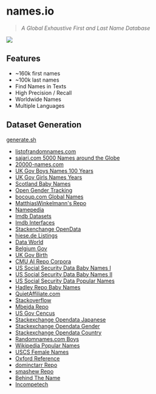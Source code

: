 # names.io

> _A Global Exhaustive First and Last Name Database_

<img src='assets/logo.png'/>

## Features

- ~160k first names
- ~100k last names
- Find Names in Texts
- High Precision / Recall
- Worldwide Names
- Multiple Languages

## Dataset Generation

[generate.sh](name-dataset/blob/master/generate/index.sh)

- [listofrandomnames.com](http://listofrandomnames.com/index.cfm?generated)
- [sajari.com 5000 Names around the Globe](https://www.sajari.com/public-data)
- [20000-names.com](http://www.20000-names.com)
- [UK Gov Boys Names 100 Years](https://catalogue.data.gov.bc.ca/dataset/most-popular-boys-names-for-the-past-100-years)
- [UK Gov Girls Names Years](https://catalogue.data.gov.bc.ca/dataset/most-popular-girl-names-for-the-past-100-years)
- [Scotland Baby Names](https://www.nrscotland.gov.uk/statistics-and-data/statistics/statistics-by-theme/vital-events/names/babies-first-names/full-lists-of-babies-first-names-2010-to-2014)
- [Open Gender Tracking](https://github.com/OpenGenderTracking/globalnamedata/tree/master/assets)
- [bocoup.com Global Names](https://bocoup.com/blog/global-name-data)
- [MatthiasWinkelmann's Repo](https://github.com/MatthiasWinkelmann/firstname-database)
- [Namepedia](http://www.namepedia.org/en/firstname/Nabil)
- [Imdb Datasets](https://datasets.imdbws.com)
- [Imdb Interfaces](https://www.imdb.com/interfaces)
- [Stackenchange OpenData](https://opendata.stackexchange.com/questions/46/multinational-list-of-popular-first-names-and-surnames)
- [hiese.de Listings](ftp://ftp.heise.de/pub/ct/listings/0717-182.zip)
- [Data World](https://data.world/howarder/gender-by-name)
- [Belgium Gov](https://statbel.fgov.be/en/open-data/first-names-total-population-municipality)
- [UK Gov Birth](https://www.ons.gov.uk/peoplepopulationandcommunity/birthsdeathsandmarriages/livebirths/bulletins/babynamesenglandandwales/previousReleases)
- [CMU AI Repo Corpora](http://www.cs.cmu.edu/afs/cs/project/ai-repository/ai/areas/nlp/corpora/names)
- [US Social Security Data Baby Names I](https://www.ssa.gov/oact/babynames/limits.html)
- [US Social Security Data Baby Names II](https://www.ssa.gov/OACT/babynames/)
- [US Social Security Data Popular Names](https://www.ssa.gov/cgi-bin/popularnames.cgi)
- [Hadley Repo Baby Names](https://github.com/hadley/data-baby-names/blob/master/baby-names.csv)
- [QuietAffiliate.com](http://www.quietaffiliate.com/free-first-name-and-last-name-databases-csv-and-sql)
- [Stackoverflow](https://stackoverflow.com/questions/1452003/plain-computer-parseable-lists-of-common-first-names)
- [Mbejda Repo](http://mbejda.github.io)
- [US Gov Cencus](https://www2.census.gov/topics/genealogy/1990surnames/dist.all.last)
- [Stackexchange Opendata Japanese](https://opendata.stackexchange.com/questions/1108/database-of-names-of-japanese-and-non-japanese-people)
- [Stackexchange Opendata Gender](https://opendata.stackexchange.com/questions/12234/name-and-gender-dataset)
- [Stackexchange Opendata Country](https://opendata.stackexchange.com/questions/7071/people-names-by-country)
- [Randomnames.com Boys](http://www.randomnames.com/all-boys-names.asp)
- [Wikipedia Popular Names](https://en.wikipedia.org/wiki/List_of_most_popular_given_names#cite_note-ahram2004-2)
- [USCS Female Names](http://www.avss.ucsb.edu/NameFema.HTM)
- [Oxford Reference](http://www.oxfordreference.com/view/10.1093/acref/9780198610601.001.0001/acref-9780198610601?btog=chap&hide=true&page=248&pageSize=10&skipEditions=true&sort=titlesort&source=%2F10.1093%2Facref%2F9780198610601.001.0001%2Facref-9780198610601)
- [dominctarr Repo](https://github.com/dominictarr/random-name/blob/master/first-names.txt)
- [smashew Repo](https://github.com/smashew/NameDatabases/tree/master/NamesDatabases/first%20names)
- [Behind The Name](https://www.behindthename.com/names)
- [Incompetech](https://incompetech.com/named/multi.pl)
